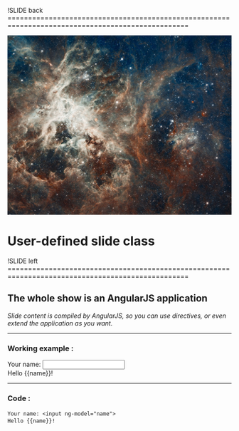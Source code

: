 !SLIDE back ==================================================================================================

![](hubble.jpg)
# User-defined slide class

!SLIDE left ==================================================================================================

## The whole show is an AngularJS application

*Slide content is compiled by AngularJS, so you can use directives, or even extend the application as you want.*

---

### Working example :

<div class="left">
Your name: <input ng-model="name" name="name" autocomplete="off"><br/>
<span class="result">Hello {{name}}!</span>
</div>

---
### Code :

    Your name: <input ng-model="name">
    Hello {{name}}!

